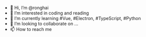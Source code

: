 - 👋 Hi, I’m @ronghai
- 👀 I’m interested in coding and reading
- 🌱 I’m currently learning #Vue, #Electron, #TypeScript, #Python
- 💞️ I’m looking to collaborate on ...
- 📫 How to reach me 

<!---
ronghai/ronghai is a ✨ special ✨ repository because its `README.md` (this file) appears on your GitHub profile.
You can click the Preview link to take a look at your changes.
--->
